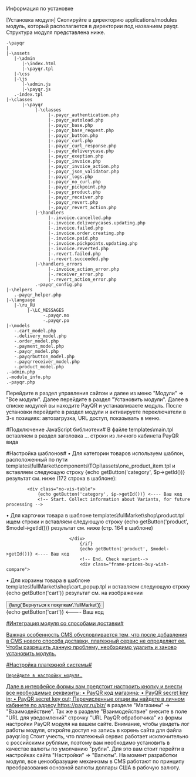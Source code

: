 Информация по установке

[Установка модуля]
Скопируйте в директорию applications/modules модуль, который располагается в директории под названием payqr. Структура модуля представлена ниже.
```
-\payqr
|
|-\assets
   |-\admin
      |-\index.html
      |-\payqr.tpl
   |-\css
   |-\js
      |-\admin.js
      |-\payqr.js
   .-index.tpl
|-\classes
      |-\payqr
           |-\classes
                |-.payqr_authentication.php
                |-.payqr_autoload.php
                |-.payqr_base.php
                |-.payqr_base_request.php
                |-.payqr_button.php
                |-.payqr_curl.php
                |-.payqr_curl_response.php
                |-.payqr_deliverycase.php
                |-.payqr_exeption.php
                |-.payqr_invoice.php
                |-.payqr_invoice_action.php
                |-.payqr_json_validator.php
                |-.payqr_logs.php
                |-.payqr_no_curl.php
                |-.payqr_pickpoint.php
                |-.payqr_product.php
                |-.payqr_receiver.php
                |-.payqr_revert.php
                |-.payqr_revert_action.php
           |-\handlers
                |-.invoice.cancelled.php
                |-.invoice.deliverycases.updating.php
                |-.invoice.failed.php
                |-.invoice.order.creating.php
                |-.invoice.paid.php
                |-.invoice.pickpoints.updating.php
                |-.invoice.reverted.php
                |-.revert.failed.php
                |-.revert.succeeded.php
           |-\handlers_errors
                |-.invoice_action_error.php
                |-.receiver_error.php
                |-.revert_action_error.php           
           .-payqr_config.php
|-\helpers
   .-payqr_helper.php 
|-\language
   |-\ru_RU
        |-\LC_MESSAGES
              -.payqr.mo
              -.payqr.po
|-\models
   -.cart_model.php
   -.delivery_model.php
   -.order_model.php
   -.payment_model.php
   -.payqr_model.php
   -.payqrbutton_model.php
   -.payqrreceiver_model.php
   -.product_model.php
.-admin.php
.-module_info.php
.-payqr.php
```

Перейдите в раздел управления сайтом и далее из меню "Модули" => "Все модули". Далее перейдите в раздел "Установить модули". Далее в списке модулей вы находите PayQR и устанавливаете модуль. После установки перейдите в раздел модули и активируете переключатели в 3-х позициях: автозагрузка, URL доступ, показывать в меню.

#Подключение JavaScript библиотеки#
В файле templates\main.tpl вставляем в раздел заголовка <head>… </head> строки из личного кабинета PayQR вида <script src="https://payqr.ru/popup.js?merchId={getMerchantId()}"></script>


#Настройка шаблонов#
•	Для категории товаров используем шаблон, расположенный по пути templates\fullMarket\components\TOpi\assets\one_product_item.tpl и вставляем следующую строку {echo getButton('category', $p->getId())} результат см. ниже (172 строка  в шаблоне):

            <div class="no-vis-table">
                {echo getButton('category', $p->getId())} <---- Ваш код
                <!-- Start. Collect information about Variants, for future processing -->

•	Для карточки товара в шаблоне templates\fullMarket\shop\product.tpl ищем строки и вставляем следующую строку {echo getButton('product', $model->getId())} результат см. ниже (стр. 164 в шаблоне)

                            </div>
                                {/if}
                                {echo getButton('product', $model->getId())} <---- Ваш код
                                <!-- End. Check variant-->
                                <div class="frame-prices-buy-wish-compare">

•	Для корзины товара в шаблоне templates\fullMarket\shop\cart_popup.tpl и вставляем следующую строку {echo getButton('cart')} результат см. на изображении
			<div class="btn-form f_l">
                <button type="button" data-closed="closed-js">
                    <span class="text-el">{lang('Вернуться к покупкам','fullMarket')}</span>
                </button>
            </div>
            {echo getButton('cart')} <---- Ваш код
            <div class="btn-buy f_r">
                <a href="{shop_url('cart')}">                                


#Интеграция модуля со способами доставки#

Важная особенность CMS обусловливается тем, что после добавления в CMS нового способа доставки, платежный сервис не определяет ее. Чтобы разрешить данную проблему, необходимо удалить и заново установить модуль.

#Настройка платежной системы#

	Перейдите в настройку модуля.

Дале в интерфейсе формы вам предстоит настроить кнопку и внести все необходимые реквизиты:
•	PayQR код магазина;
•	PayQR secret key in;
•	PayQR secret key out;
Перечисленные опции вы найдете в личном кабинете по адресу https://payqr.ru/biz/ в разделе "Магазины" -> "Взаимодействие".
Так же в разделе "Взаимодействие" внесите в поле "URL для уведомлений" строчку "URL PayQR обработчика" из формы настройки PayQR модуля на вашем сайте.
Внимание, чтобы увидеть лог работы модуля, откройте доступ на запись в корень сайта для файла payqr.log
Стоит учесть, что платежный сервис работает исключительно с российскими рублями, поэтому вам необходимо установить в качестве валюты по умолчанию "рубли". Для это вам стоит перейти в настройках сайта "Настройки" => "Валюты".
На момент разработки модуля, все ценообразущие механизмы в CMS работают по принципу преобразования основной валюты доллары США в рабочую валюту.
